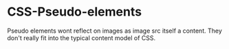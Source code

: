 # CSS-Pseudo-elements
Pseudo elements wont reflect on images as image src itself a content.
They don't really fit into the typical content model of CSS.

